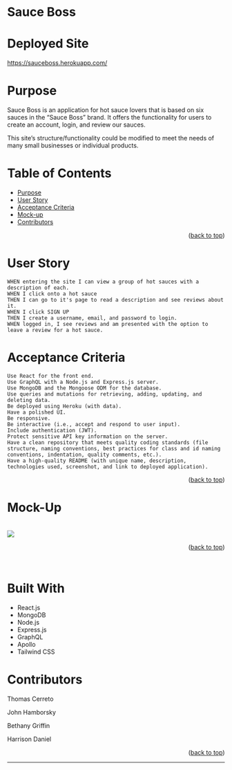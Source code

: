 # Sauce Boss

# Deployed Site

https://sauceboss.herokuapp.com/


# Purpose

Sauce Boss is an application for hot sauce lovers that is based on six sauces in the “Sauce Boss” brand. It offers the functionality for users to create an account, login, and review our sauces.   

This site’s structure/functionality could be modified to meet the needs of many small businesses or individual products.  


# Table of Contents

- [Purpose](#purpose)
- [User Story](#user-story)
- [Acceptance Criteria](#acceptance-criteria)
- [Mock-up](#mock-up)
- [Contributors](#contributors)

<p align="right">(<a href="#top">back to top</a>)</p>

# User Story

```
WHEN entering the site I can view a group of hot sauces with a description of each.
WHEN I click onto a hot sauce
THEN I can go to it's page to read a description and see reviews about it.
WHEN I click SIGN UP
THEN I create a username, email, and password to login.
WHEN logged in, I see reviews and am presented with the option to leave a review for a hot sauce.

```

# Acceptance Criteria

```
Use React for the front end.  
Use GraphQL with a Node.js and Express.js server.  
Use MongoDB and the Mongoose ODM for the database.  
Use queries and mutations for retrieving, adding, updating, and deleting data.  
Be deployed using Heroku (with data).  
Have a polished UI.  
Be responsive.  
Be interactive (i.e., accept and respond to user input).  
Include authentication (JWT).  
Protect sensitive API key information on the server.  
Have a clean repository that meets quality coding standards (file structure, naming conventions, best practices for class and id naming conventions, indentation, quality comments, etc.).  
Have a high-quality README (with unique name, description, technologies used, screenshot, and link to deployed application).  
```

<p align="right">(<a href="#top">back to top</a>)</p>

# Mock-Up

</br>
<img src="https://user-images.githubusercontent.com/99782685/182986620-8a1129e2-c54b-466e-aadb-ca9b8b0a456d.png">

<p align="right">(<a href="#top">back to top</a>)</p>

</br>


# Built With

<ul>
<li>React.js</li>
<li>MongoDB</li>
<li>Node.js</li>
<li>Express.js</li>
<li>GraphQL</li>
<li>Apollo</li>
 <li>Tailwind CSS</li>
</ul>

# Contributors

Thomas Cerreto

John Hamborsky

Bethany Griffin

Harrison Daniel

<!-- ![GitHub contributors](https://img.shields.io/github/contributors-anon/bethanyjean/sauce-boss) -->

<!-- # License

Copyright (c) 2022

Permission is hereby granted, free of charge, to any person obtaining a copy
of this software and associated documentation files (the "Software"), to deal
in the Software without restriction, including without limitation the rights
to use, copy, modify, merge, publish, distribute, sublicense, and/or sell
copies of the Software, and to permit persons to whom the Software is
furnished to do so, subject to the following conditions:

The above copyright notice and this permission notice shall be included in all
copies or substantial portions of the Software.

THE SOFTWARE IS PROVIDED "AS IS", WITHOUT WARRANTY OF ANY KIND, EXPRESS OR
IMPLIED, INCLUDING BUT NOT LIMITED TO THE WARRANTIES OF MERCHANTABILITY,
FITNESS FOR A PARTICULAR PURPOSE AND NONINFRINGEMENT. IN NO EVENT SHALL THE
AUTHORS OR COPYRIGHT HOLDERS BE LIABLE FOR ANY CLAIM, DAMAGES OR OTHER
LIABILITY, WHETHER IN AN ACTION OF CONTRACT, TORT OR OTHERWISE, ARISING FROM,
OUT OF OR IN CONNECTION WITH THE SOFTWARE OR THE USE OR OTHER DEALINGS IN THE
SOFTWARE. -->

<p align="right">(<a href="#top">back to top</a>)</p>

---
